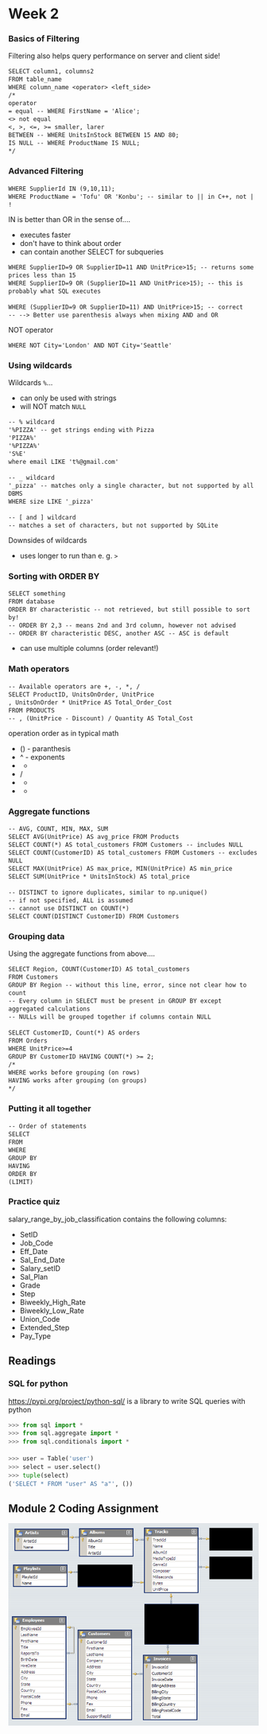 # Week 2

### Basics of Filtering

Filtering also helps query performance on server and client side!

```sqlite
SELECT column1, columns2
FROM table_name
WHERE column_name <operator> <left_side>
/*
operator
= equal -- WHERE FirstName = 'Alice';
<> not equal
<, >, <=, >= smaller, larer
BETWEEN -- WHERE UnitsInStock BETWEEN 15 AND 80;
IS NULL -- WHERE ProductName IS NULL;
*/
```

### Advanced Filtering

```sqlite
WHERE SupplierId IN (9,10,11);
WHERE ProductName = 'Tofu' OR 'Konbu'; -- similar to || in C++, not | !
```

IN is better than OR in the sense of....

- executes faster
- don't have to think about order
- can contain another SELECT for subqueries

```sqlite
WHERE SupplierID=9 OR SupplierID=11 AND UnitPrice>15; -- returns some prices less than 15
WHERE SupplierID=9 OR (SupplierID=11 AND UnitPrice>15); -- this is probably what SQL executes

WHERE (SupplierID=9 OR SupplierID=11) AND UnitPrice>15; -- correct
-- --> Better use parenthesis always when mixing AND and OR
```

NOT operator

```sqlite
WHERE NOT City='London' AND NOT City='Seattle'
```

### Using wildcards

Wildcards `%`...

- can only be used with strings
- will NOT match `NULL`

```sqlite
-- % wildcard
'%PIZZA' -- get strings ending with Pizza
'PIZZA%'
'%PIZZA%'
'S%E'
where email LIKE 't%@gmail.com'

-- _ wildcard
'_pizza' -- matches only a single character, but not supported by all DBMS
WHERE size LIKE '_pizza'

-- [ and ] wildcard
-- matches a set of characters, but not supported by SQLite

```

Downsides of wildcards

- uses longer to run than e. g. `>`

### Sorting with ORDER BY

```sqlite
SELECT something
FROM database
ORDER BY characteristic -- not retrieved, but still possible to sort by!
-- ORDER BY 2,3 -- means 2nd and 3rd column, however not advised
-- ORDER BY characteristic DESC, another ASC -- ASC is default
```

- can use multiple columns (order relevant!)

### Math operators

```sqlite
-- Available operators are +, -, *, /
SELECT ProductID, UnitsOnOrder, UnitPrice
, UnitsOnOrder * UnitPrice AS Total_Order_Cost
FROM PRODUCTS
-- , (UnitPrice - Discount) / Quantity AS Total_Cost
```

operation order as in typical math

- () - paranthesis
- ^ - exponents
- *
- /
- +
- -

### Aggregate functions

```sqlite
-- AVG, COUNT, MIN, MAX, SUM
SELECT AVG(UnitPrice) AS avg_price FROM Products
SELECT COUNT(*) AS total_customers FROM Customers -- includes NULL
SELECT COUNT(CustomerID) AS total_customers FROM Customers -- excludes NULL
SELECT MAX(UnitPrice) AS max_price, MIN(UnitPrice) AS min_price
SELECT SUM(UnitPrice * UnitsInStock) AS total_price

-- DISTINCT to ignore duplicates, similar to np.unique() 
-- if not specified, ALL is assumed
-- cannot use DISTINCT on COUNT(*)
SELECT COUNT(DISTINCT CustomerID) FROM Customers
```

### Grouping data

Using the aggregate functions from above....

```sqlite
SELECT Region, COUNT(CustomerID) AS total_customers
FROM Customers
GROUP BY Region -- without this line, error, since not clear how to count
-- Every column in SELECT must be present in GROUP BY except aggregated calculations
-- NULLs will be grouped together if columns contain NULL

SELECT CustomerID, Count(*) AS orders
FROM Orders
WHERE UnitPrice>=4
GROUP BY CustomerID HAVING COUNT(*) >= 2;
/*
WHERE works before grouping (on rows)
HAVING works after grouping (on groups)
*/ 
```



### Putting it all together

```sqlite
-- Order of statements
SELECT
FROM
WHERE
GROUP BY
HAVING
ORDER BY
(LIMIT)
```

### Practice quiz

salary_range_by_job_classification contains the following columns:

- SetID
- Job_Code 
- Eff_Date 
- Sal_End_Date 
- Salary_setID 
- Sal_Plan 
- Grade 
- Step 
- Biweekly_High_Rate 
- Biweekly_Low_Rate 
- Union_Code 
- Extended_Step 
- Pay_Type



## Readings

### SQL for python

https://pypi.org/project/python-sql/ is a library to write SQL queries with python

```python
>>> from sql import *
>>> from sql.aggregate import *
>>> from sql.conditionals import *

>>> user = Table('user')
>>> select = user.select()
>>> tuple(select)
('SELECT * FROM "user" AS "a"', ())
```

## Module 2 Coding Assignment

![img](week2.assets/ChinookDatabaseSchema.png)